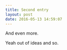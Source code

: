 ```yaml
---
title: Second entry
layout: post
date: 2016-05-13 14:59:07
---
```


And even more.

Yeah out of ideas and so.

